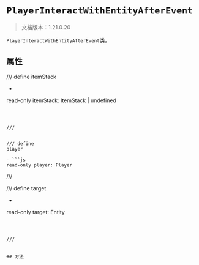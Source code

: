 # `PlayerInteractWithEntityAfterEvent`

> 文档版本：1.21.0.20

`PlayerInteractWithEntityAfterEvent`类。

## 属性

/// define
itemStack

- ```js
read-only itemStack: ItemStack | undefined
```



///


/// define
player

- ```js
read-only player: Player
```



///


/// define
target

- ```js
read-only target: Entity
```



///


## 方法
